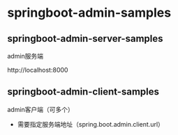 # springboot-admin-samples

## springboot-admin-server-samples

admin服务端

http://localhost:8000


## springboot-admin-client-samples

admin客户端（可多个）

- 需要指定服务端地址（spring.boot.admin.client.url）